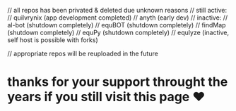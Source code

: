 // all repos has been privated & deleted due unknown reasons
// still active:
// quilvrynix (app development completed)
// anyth (early dev)
// inactive:
// al-bot (shutdown completely)
// equBOT (shutdown completely)
// findMap (shutdown completely)
// equPy (shutdown completely)
// equlyze (inactive, self host is possible with forks)

// appropriate repos will be reuploaded in the future

# thanks for your support throught the years if you still visit this page ❤️ 





